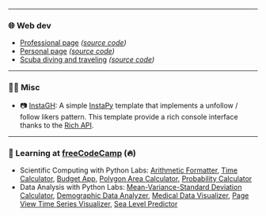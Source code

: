 ----

###  🌐 Web dev
- [Professional page](https://christophe.heubes.com/) *([source code](https://github.com/cheubes/christophe.heubes.com))*
- [Personal page](https://christophe.heubes.org/) *([source code](https://github.com/cheubes/christophe.heubes.org))*
- [Scuba diving and traveling](https://www.samettof.org/) *([source code](https://github.com/skherra/samettof.org))*



----
### 👨‍💻 Misc
- 📷 [InstaGH](https://github.com/cheubes/instaGH): A simple [InstaPy](https://github.com/timgrossmann/InstaPy) template that implements a unfollow / follow likers pattern. This template provide a rich console interface thanks to the [Rich API](https://github.com/willmcgugan/rich).



----
### 🌱 Learning at [freeCodeCamp](https://www.freecodecamp.org/cheubes) (🔥)
- Scientific Computing with Python Labs: [Arithmetic Formatter](https://github.com/cheubes/boilerplate-arithmetic-formatter), [Time Calculator](https://github.com/cheubes/boilerplate-time-calculator), [Budget App](https://github.com/cheubes/boilerplate-budget-app), [Polygon Area Calculator](https://github.com/cheubes/boilerplate-polygon-area-calculator), [Probability Calculator](https://github.com/cheubes/boilerplate-probability-calculator)
- Data Analysis with Python Labs: [Mean-Variance-Standard Deviation Calculator](https://github.com/cheubes/boilerplate-mean-variance-standard-deviation-calculator), [Demographic Data Analyzer](https://github.com/cheubes/boilerplate-demographic-data-analyzer), [Medical Data Visualizer](https://github.com/cheubes/boilerplate-medical-data-visualizer), [Page View Time Series Visualizer](https://github.com/cheubes/boilerplate-page-view-time-series-visualizer), [Sea Level Predictor](https://github.com/cheubes/boilerplate-sea-level-predictor)
